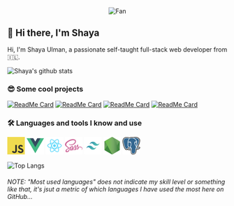 <div align="center">
  <img src="https://github.com/fnky/fnky/raw/fnky/img/fan-1.gif" alt="Fan" align="center">
</div>

## 👋 Hi there, I'm Shaya 
Hi, I'm Shaya Ulman, a passionate self-taught full-stack web developer from 🇮🇱.

![Shaya's github stats](https://github-readme-stats.vercel.app/api?username=shayaulman&theme=radical)

### 😎  Some cool projects
[![ReadMe Card](https://github-readme-stats.vercel.app/api/pin/?username=shayaulman&repo=kosher-code&theme=radical)](https://github.com/shayaulman/kosher-code)
[![ReadMe Card](https://github-readme-stats.vercel.app/api/pin/?username=shayaulman&repo=elevator-simulation&theme=radical)](https://github.com/shayaulman/elevator-simulation)
[![ReadMe Card](https://github-readme-stats.vercel.app/api/pin/?username=shayaulman&repo=The-Big-Bug&theme=radical)](https://github.com/shayaulman/The-Big-Bug)
[![ReadMe Card](https://github-readme-stats.vercel.app/api/pin/?username=shayaulman&repo=bill-calculator&theme=radical)](https://github.com/shayaulman/bill-calculator)

### 🛠  Languages and tools I know and use
<code><img height="40" src="https://raw.githubusercontent.com/github/explore/80688e429a7d4ef2fca1e82350fe8e3517d3494d/topics/javascript/javascript.png"></code>
<code><img height="40" src="https://raw.githubusercontent.com/github/explore/80688e429a7d4ef2fca1e82350fe8e3517d3494d/topics/vue/vue.png"></code>
<code><img height="40" src="https://raw.githubusercontent.com/github/explore/80688e429a7d4ef2fca1e82350fe8e3517d3494d/topics/react/react.png"></code>
<code><img height="40" src="https://raw.githubusercontent.com/github/explore/80688e429a7d4ef2fca1e82350fe8e3517d3494d/topics/sass/sass.png"></code>
<code><img height="40" src="https://raw.githubusercontent.com/github/explore/80688e429a7d4ef2fca1e82350fe8e3517d3494d/topics/tailwind/tailwind.png"></code>
<code><img height="40" src="https://raw.githubusercontent.com/github/explore/80688e429a7d4ef2fca1e82350fe8e3517d3494d/topics/nodejs/nodejs.png"></code>
<code><img height="40" src="https://raw.githubusercontent.com/github/explore/80688e429a7d4ef2fca1e82350fe8e3517d3494d/topics/postgresql/postgresql.png"></code>

![Top Langs](https://github-readme-stats.vercel.app/api/top-langs/?username=shayaulman&theme=radical&layout=compact)

###### NOTE: "Most used languages" does not indicate my skill level or something like that, it's jsut a metric of which languages I have used the most here on GitHub...

